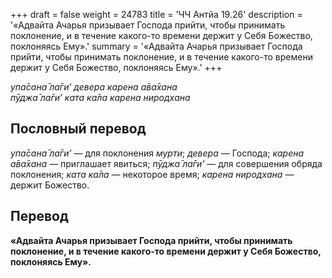 +++
draft = false
weight = 24783
title = 'ЧЧ Антйа 19.26'
description = '«Адвайта Ачарья призывает Господа прийти, чтобы принимать поклонение, и в течение какого-то времени держит у Себя Божество, поклоняясь Ему».'
summary = '«Адвайта Ачарья призывает Господа прийти, чтобы принимать поклонение, и в течение какого-то времени держит у Себя Божество, поклоняясь Ему».'
+++

_упа̄сана̄ ла̄ги’ девера карена а̄ва̄хана  
пӯджа̄ ла̄ги’ ката ка̄ла карена ниродхана_

## Пословный перевод

_упа̄сана̄_ _ла̄ги’_ — для поклонения _мурти_; _девера_ — Господа; _карена_ _а̄ва̄хана_ — приглашает явиться; _пӯджа̄_ _ла̄ги’_ — для совершения обряда поклонения; _ката_ _ка̄ла_ — некоторое время; _карена_ _ниродхана_ — держит Божество.

## Перевод

**«Адвайта Ачарья призывает Господа прийти, чтобы принимать поклонение, и в течение какого-то времени держит у Себя Божество, поклоняясь Ему».**

